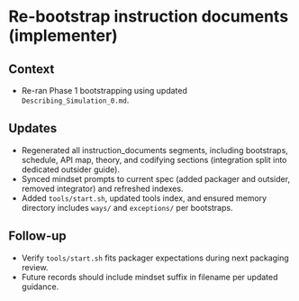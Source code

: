 # Re-bootstrap instruction documents (implementer)

## Context
- Re-ran Phase 1 bootstrapping using updated `Describing_Simulation_0.md`.

## Updates
- Regenerated all instruction_documents segments, including bootstraps, schedule, API map, theory, and codifying sections (integration split into dedicated outsider guide).
- Synced mindset prompts to current spec (added packager and outsider, removed integrator) and refreshed indexes.
- Added `tools/start.sh`, updated tools index, and ensured memory directory includes `ways/` and `exceptions/` per bootstraps.

## Follow-up
- Verify `tools/start.sh` fits packager expectations during next packaging review.
- Future records should include mindset suffix in filename per updated guidance.
